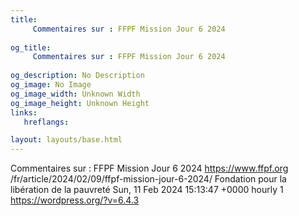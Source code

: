 ```yaml
---
title: 
     Commentaires sur : FFPF Mission Jour 6 2024
    
og_title: 
     Commentaires sur : FFPF Mission Jour 6 2024
    
og_description: No Description
og_image: No Image
og_image_width: Unknown Width
og_image_height: Unknown Height
links:
   hreflangs:

layout: layouts/base.html
---
```

Commentaires sur : FFPF Mission Jour 6 2024  https://www.ffpf.org
/fr/article/2024/02/09/ffpf-mission-jour-6-2024/  Fondation pour la libération
de la pauvreté  Sun, 11 Feb 2024 15:13:47 +0000  hourly  1
https://wordpress.org/?v=6.4.3

